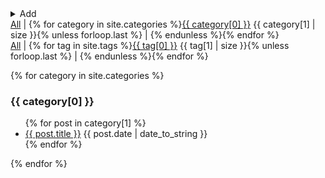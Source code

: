 ---
---
<details>
  <summary>Add</summary>
  <script>
    function editor(){
      const category = document.getElementById('category').value.toLowerCase().replace(/[^a-zA-Z0-9]+/g,'-');
      const date = "{{ site.time | date: '%Y-%m-%d-' }}";
      const title = document.getElementById('title').value.toLowerCase().replace(/[^a-zA-Z0-9]+/g,'-');
      const tags = document.getElementById('tags').value;
      const url='{{ site.github.repository_url }}/new/main?filename=' + category + '/_posts/' + date + title + '.md&value=---%0Atags:%20[' + tags + ']%0A---%0A';
      location = url;
      return true
    };
  </script>
  <input id=title placeholder=Title required>
  <input id=category placeholder=Category required>
  <input id=tags placeholder=Tags>
  <button onclick='editor()'>Editor</button>
</details>

<div class='categories'>
  <a href='#'>All</a> | {% for category in site.categories %}<a href='#'>{{ category[0] }}</a> {{ category[1] | size }}{% unless forloop.last %} | {% endunless %}{% endfor %}
</div>

<div class='tags'>
  <a href='#'>All</a> | {% for tag in site.tags %}<a href='#'>{{ tag[0] }}</a> {{ tag[1] | size }}{% unless forloop.last %} | {% endunless %}{% endfor %}
</div>

{% for category in site.categories %}<div category='{{ category[0] }}'><h3>{{ category[0] }}</h3><ul>
{% for post in category[1] %}<li tags='{{ post.tags | join: " " }}'> <a href='{{ post.url | absolute_url }}'>{{ post.title }}</a> {{ post.date | date_to_string }}</li>
{% endfor %}</ul></div>
{% endfor %}
